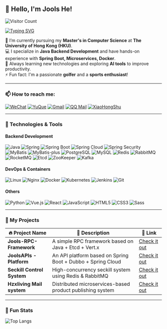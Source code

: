 ## 👋 Hello, I'm Jools He!

![Visitor Count](https://komarev.com/ghpvc/?username=Jools-hzx&style=for-the-badge&color=blue)

[![Typing SVG](https://readme-typing-svg.demolab.com?font=Fira+Code&amp;size=24&amp;pause=1000&amp;color=58A6FF&amp;width=435&amp;lines=Reading+is+faster+than+listening;Acting+is+faster+than+watching;Keep+patience+and+perseverance)](https://git.io/typing-svg)

🔭 I’m currently pursuing my **Master's in Computer Science** at **The University of Hong Kong (HKU)**.  
💻 I specialize in **Java Backend Development** and have hands-on experience with **Spring Boot, Microservices, Docker**.  
🌱 Always learning new technologies and exploring **AI tools** to improve productivity.  
⚡ Fun fact: I'm a passionate **golfer** and a **sports enthusiast**!

---

### 📫 How to reach me:

[![WeChat](https://img.shields.io/badge/WeChat-%23FF0000.svg?style=for-the-badge&logo=wechat&logoColor=white)](weixin://dl/chat?he07512875598)
[![YuQue](https://img.shields.io/badge/YuQue-%23A5D6A7.svg?style=for-the-badge&logo=yuque&logoColor=white)](https://www.yuque.com/wakoo-fvkfd)
[![Gmail](https://img.shields.io/badge/Gmail-%23D14836.svg?style=for-the-badge&logo=gmail&logoColor=white)](mailto:hezexi2001@gmail.com)
[![QQ Mail](https://img.shields.io/badge/QQ%20Mail-%231E90FF.svg?style=for-the-badge&logo=mail.ru&logoColor=white)](mailto:1035558517@qq.com)
[![XiaoHongShu](https://img.shields.io/badge/XiaoHongShu-%23FF0000.svg?style=for-the-badge&logo=xiaohongshu&logoColor=white)](https://www.xiaohongshu.com/user/profile/61aa23450000000002023da6)

---

### 🔨 Technologies & Tools

#### Backend Development

![Java](https://img.shields.io/badge/Java-%23ED8B00.svg?style=for-the-badge&logo=openjdk&logoColor=white)
![Spring](https://img.shields.io/badge/Spring-%236DB33F.svg?style=for-the-badge&logo=spring&logoColor=white)
![Spring Boot](https://img.shields.io/badge/Spring%20Boot-%236DB33F.svg?style=for-the-badge&logo=spring-boot&logoColor=white)
![Spring Cloud](https://img.shields.io/badge/Spring%20Cloud-%236DB33F.svg?style=for-the-badge&logo=spring&logoColor=white)
![Spring Security](https://img.shields.io/badge/Spring%20Security-%23222222.svg?style=for-the-badge&logo=spring-security&logoColor=white)
![MyBatis](https://img.shields.io/badge/MyBatis-%23007ACD.svg?style=for-the-badge&logo=mybatis&logoColor=white)
![MyBatis-plus](https://img.shields.io/badge/MyBatis_plus-%23007ACD.svg?style=for-the-badge&logo=mybatis-plus&logoColor=Brown)
![PostgreSQL](https://img.shields.io/badge/PostgreSQL-%23336791.svg?style=for-the-badge&logo=postgresql&logoColor=white)
![MySQL](https://img.shields.io/badge/MySQL-%2300f.svg?style=for-the-badge&logo=mysql&logoColor=white)
![Redis](https://img.shields.io/badge/Redis-%23DC382D.svg?style=for-the-badge&logo=redis&logoColor=white)
![RabbitMQ](https://img.shields.io/badge/RabbitMQ-%23FF6600.svg?style=for-the-badge&logo=rabbitmq&logoColor=white)
![RocketMQ](https://img.shields.io/badge/RocketMQ-%23D00000.svg?style=for-the-badge&logo=apache-rocketmq&logoColor=white)
![Etcd](https://img.shields.io/badge/Etcd-%23023131.svg?style=for-the-badge&logo=apache-etcd&logoColor=white)
![ZooKeeper](https://img.shields.io/badge/ZooKeeper-%23023131.svg?style=for-the-badge&logo=apache-zookeeper&logoColor=white)
![Kafka](https://img.shields.io/badge/Kafka-%23023131.svg?style=for-the-badge&logo=apache-kafka&logoColor=white)

#### DevOps & Containers
![Linux](https://img.shields.io/badge/Linux-%23FCC624.svg?style=for-the-badge&logo=linux&logoColor=black)
![Nginx](https://img.shields.io/badge/Nginx-%23009639.svg?style=for-the-badge&logo=nginx&logoColor=white)
![Docker](https://img.shields.io/badge/Docker-%230db7ed.svg?style=for-the-badge&logo=docker&logoColor=white)
![Kubernetes](https://img.shields.io/badge/Kubernetes-%23326CE5.svg?style=for-the-badge&logo=kubernetes&logoColor=white)
![Jenkins](https://img.shields.io/badge/Jenkins-%23D24939.svg?style=for-the-badge&logo=jenkins&logoColor=white)
![Git](https://img.shields.io/badge/Git-%23F05033.svg?style=for-the-badge&logo=git&logoColor=white)

#### Others

![Python](https://img.shields.io/badge/Python-%233776AB.svg?style=for-the-badge&logo=python&logoColor=white)
![Vue.js](https://img.shields.io/badge/Vue.js-%234FC08D.svg?style=for-the-badge&logo=vue.js&logoColor=white)
![React](https://img.shields.io/badge/React-%2361DAFB.svg?style=for-the-badge&logo=react&logoColor=black)
![JavaScript](https://img.shields.io/badge/JavaScript-%23F7DF1E.svg?style=for-the-badge&logo=javascript&logoColor=black)
![HTML5](https://img.shields.io/badge/HTML5-%23E34F26.svg?style=for-the-badge&logo=html5&logoColor=white)
![CSS3](https://img.shields.io/badge/CSS3-%231572B6.svg?style=for-the-badge&logo=css3&logoColor=white)
![Sass](https://img.shields.io/badge/Sass-%23CC6699.svg?style=for-the-badge&logo=sass&logoColor=white)

---

### 🚀 My Projects

| 🔥 Project Name | 🌟 Description | 🔗 Link |
|-----------------|----------------|---------|
| **Jools-RPC-Framework**   | A simple RPC framework based on Java + Etcd + Vert.x | [Check it out](https://reurl.cc/dy6o5z) |
| **JoolsAPIs - Platform**   | An API platform based on Spring Boot + Dubbo + Spring Cloud | [Check it out](https://reurl.cc/2j6QG6) |
| **Seckill Control System** | High-concurrency seckill system using Redis & RabbitMQ | [Check it out](https://reurl.cc/93X78x) |
| **Hzxliving Mail system**    | Distributed microservices-based product publishing system | [Check it out](https://reurl.cc/7do7xQ) |

---

### 🌟 Fun Stats

![Top Langs](https://github-readme-stats.vercel.app/api/top-langs/?username=Jools-hzx&layout=compact&theme=blueberry&hide_border=true)
